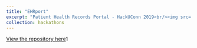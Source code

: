 ```yaml
---
title: "EHRport"
excerpt: "Patient Health Records Portal - HackUConn 2019<br/><img src='/images/EHRport.png'>"
collection: hackathons
---
```


[View the repository here](https://github.com/samsledje/EHRport)1
